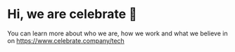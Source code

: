 # Hi, we are celebrate 👋

You can learn more about who we are, how we work and what we believe in on https://www.celebrate.company/tech
